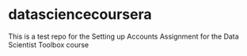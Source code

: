 # datasciencecoursera
This is a test repo for the Setting up Accounts Assignment for the Data Scientist Toolbox course
